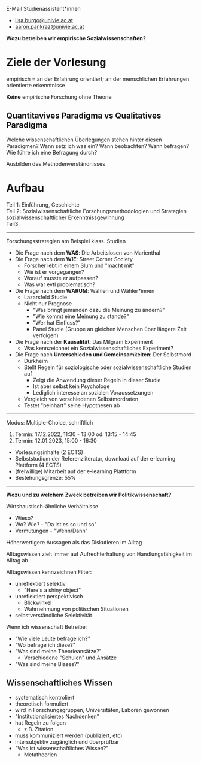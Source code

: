 E-Mail Studienassistent\*innen

- lisa.burgo@univie.ac.at
- aaron.pankraz@univie.ac.at

**Wozu betreiben wir empirische Sozialwissenschaften?**

# Ziele der Vorlesung

empirisch = an der Erfahrung orientiert; an der menschlichen Erfahrungen orientierte erkenntnisse

**Keine** empirische Forschung ohne Theorie

## Quantitavives Paradigma vs Qualitatives Paradigma

Welche wissenschaftlichen Überlegungen stehen hinter diesen Paradigmen? Wann setz ich was ein? Wann beobachten? Wann befragen? Wie führe ich eine Befragung durch?

Ausbilden des Methodenverständnisses

# Aufbau

Teil 1: Einführung, Geschichte
<br>
Teil 2: Sozialwissenschaftliche Forschungsmethodologien und Strategien sozialwissenschaftlicher Erkenntnissgewinnung
<br>
Teil3:

---

Forschungsstrategien am Beispiel klass. Studien

- Die Frage nach dem **WAS**: Die Arbeitslosen von Marienthal
- Die Frage nach dem **WIE**: Street Corner Society
  - Forscher lebt in einem Slum und "macht mit"
  - Wie ist er vorgegangen?
  - Worauf musste er aufpassen?
  - Was war evtl problematisch?
- Die Frage nach dem **WARUM**: Wahlen und Wähler\*innen
  - Lazarsfeld Studie
  - Nicht nur Prognose
    - "Was bringt jemanden dazu die Meinung zu ändern?"
    - "Wie kommt eine Meinung zu stande?"
    - "Wer hat Einfluss?"
    - Panel Studie (Gruppe an gleichen Menschen über längere Zeit verfolgen)
- Die Frage nach der **Kausalität**: Das Milgram Experiment
  - Was kennzeichnet ein Sozialwissenschaftliches Experiment?
- Die Frage nach **Unterschieden und Gemeinsamkeiten**: Der Selbstmord
  - Durkheim
  - Stellt Regeln für soziologische oder sozialwissenschaftliche Studien auf
    - Zeigt die Anwendung dieser Regeln in dieser Studie
    - Ist aber selbst kein Psychologe
    - Lediglich interesse an sozialen Voraussetzungen
  - Vergleich von verschiedenen Selbstmordraten
  - Testet "beinhart" seine Hypothesen ab

---

Modus: Multiple-Choice, schriftlich

1. Termin: 17.12.2022, 11:30 - 13:00 od. 13:15 - 14:45
2. Termin: 12.01.2023, 15:00 - 16:30

- Vorlesungsinhalte (2 ECTS)
- Selbststudium der Referenzliteratur, download auf der e-learning Plattform (4 ECTS)
- (freiwillige) Mitarbeit auf der e-learning Plattform
- Bestehungsgrenze: 55%

---

**Wozu und zu welchem Zweck betreiben wir Politikwissenschaft?**

Wirtshaustisch-ähnliche Verhältnisse

- Wieso?
- Wo? Wie? - "Da ist es so und so"
- Vermutungen - "Wenn/Dann"

Höherwertigere Aussagen als das Diskutieren im Alltag

Alltagswissen zielt immer auf Aufrechterhaltung von Handlungsfähigkeit im Alltag ab

Alltagswissen kennzeichnen Filter:

- unreflektiert selektiv
  - "Here's a shiny object"
- unreflektiert perspektivisch
  - Blickwinkel
  - Wahrnehmung von politischen Situationen
- selbstverständliche Selektivität

Wenn ich wissenschaft Betreibe:

- "Wie viele Leute befrage ich?"
- "Wo befrage ich diese?"
- "Was sind meine Theorieansätze?"
  - Verschiedene "Schulen" und Ansätze
- "Was sind meine Biases?"

## Wissenschaftliches Wissen

- systematisch kontroliert
- theoretisch formuliert
- wird in Forschungsgruppen, Universitäten, Laboren gewonnen
- "Institutionalisiertes Nachdenken"
- hat Regeln zu folgen
  - z.B. Zitation
- muss kommuniziert werden (publiziert, etc)
- intersubjektiv zugänglich und überprüfbar
- "Was ist wissenschaftliches Wissen?"
  - Metatheorien

